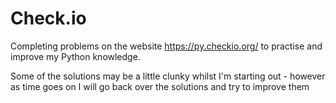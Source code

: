 # Check.io

Completing problems on the website https://py.checkio.org/ to practise and improve my Python knowledge.

Some of the solutions may be a little clunky whilst I'm starting out - however as time goes on I will go back over the solutions and try to improve them
